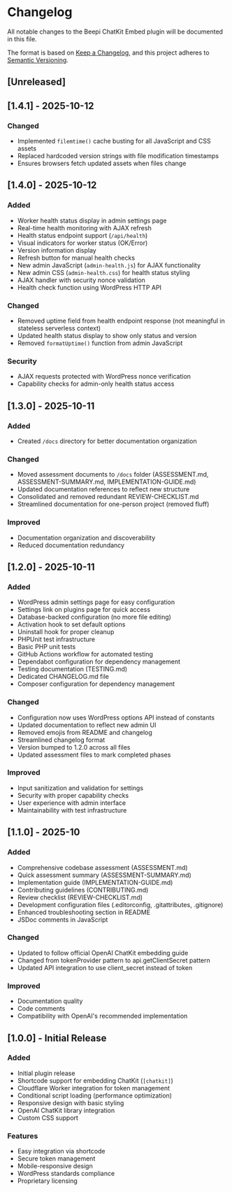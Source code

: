 # Changelog

All notable changes to the Beepi ChatKit Embed plugin will be documented in this file.

The format is based on [Keep a Changelog](https://keepachangelog.com/en/1.0.0/),
and this project adheres to [Semantic Versioning](https://semver.org/spec/v2.0.0.html).

## [Unreleased]

## [1.4.1] - 2025-10-12

### Changed
- Implemented `filemtime()` cache busting for all JavaScript and CSS assets
- Replaced hardcoded version strings with file modification timestamps
- Ensures browsers fetch updated assets when files change

## [1.4.0] - 2025-10-12

### Added
- Worker health status display in admin settings page
- Real-time health monitoring with AJAX refresh
- Health status endpoint support (`/api/health`)
- Visual indicators for worker status (OK/Error)
- Version information display
- Refresh button for manual health checks
- New admin JavaScript (`admin-health.js`) for AJAX functionality
- New admin CSS (`admin-health.css`) for health status styling
- AJAX handler with security nonce validation
- Health check function using WordPress HTTP API

### Changed
- Removed uptime field from health endpoint response (not meaningful in stateless serverless context)
- Updated health status display to show only status and version
- Removed `formatUptime()` function from admin JavaScript

### Security
- AJAX requests protected with WordPress nonce verification
- Capability checks for admin-only health status access

## [1.3.0] - 2025-10-11

### Added
- Created `/docs` directory for better documentation organization

### Changed
- Moved assessment documents to `/docs` folder (ASSESSMENT.md, ASSESSMENT-SUMMARY.md, IMPLEMENTATION-GUIDE.md)
- Updated documentation references to reflect new structure
- Consolidated and removed redundant REVIEW-CHECKLIST.md
- Streamlined documentation for one-person project (removed fluff)

### Improved
- Documentation organization and discoverability
- Reduced documentation redundancy

## [1.2.0] - 2025-10-11

### Added
- WordPress admin settings page for easy configuration
- Settings link on plugins page for quick access
- Database-backed configuration (no more file editing)
- Activation hook to set default options
- Uninstall hook for proper cleanup
- PHPUnit test infrastructure
- Basic PHP unit tests
- GitHub Actions workflow for automated testing
- Dependabot configuration for dependency management
- Testing documentation (TESTING.md)
- Dedicated CHANGELOG.md file
- Composer configuration for dependency management

### Changed
- Configuration now uses WordPress options API instead of constants
- Updated documentation to reflect new admin UI
- Removed emojis from README and changelog
- Streamlined changelog format
- Version bumped to 1.2.0 across all files
- Updated assessment files to mark completed phases

### Improved
- Input sanitization and validation for settings
- Security with proper capability checks
- User experience with admin interface
- Maintainability with test infrastructure

## [1.1.0] - 2025-10

### Added
- Comprehensive codebase assessment (ASSESSMENT.md)
- Quick assessment summary (ASSESSMENT-SUMMARY.md)
- Implementation guide (IMPLEMENTATION-GUIDE.md)
- Contributing guidelines (CONTRIBUTING.md)
- Review checklist (REVIEW-CHECKLIST.md)
- Development configuration files (.editorconfig, .gitattributes, .gitignore)
- Enhanced troubleshooting section in README
- JSDoc comments in JavaScript

### Changed
- Updated to follow official OpenAI ChatKit embedding guide
- Changed from tokenProvider pattern to api.getClientSecret pattern
- Updated API integration to use client_secret instead of token

### Improved
- Documentation quality
- Code comments
- Compatibility with OpenAI's recommended implementation

## [1.0.0] - Initial Release

### Added
- Initial plugin release
- Shortcode support for embedding ChatKit (`[chatkit]`)
- Cloudflare Worker integration for token management
- Conditional script loading (performance optimization)
- Responsive design with basic styling
- OpenAI ChatKit library integration
- Custom CSS support

### Features
- Easy integration via shortcode
- Secure token management
- Mobile-responsive design
- WordPress standards compliance
- Proprietary licensing
